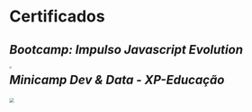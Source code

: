 # Certificados 

## *Bootcamp: Impulso Javascript Evolution*

<img src="https://hermes.digitalinnovation.one/tracks/690e6dd8-c770-4ef5-8f6a-63ec2704890f.png" style="zoom:25%;" align="left" />

## *Minicamp Dev & Data - XP-Educação*

#### 

<img src="https://blog.xpeducacao.com.br/wp-content/uploads/2022/05/Logo-XPE-preto.png" style="zoom:50%;" align="left"/>

